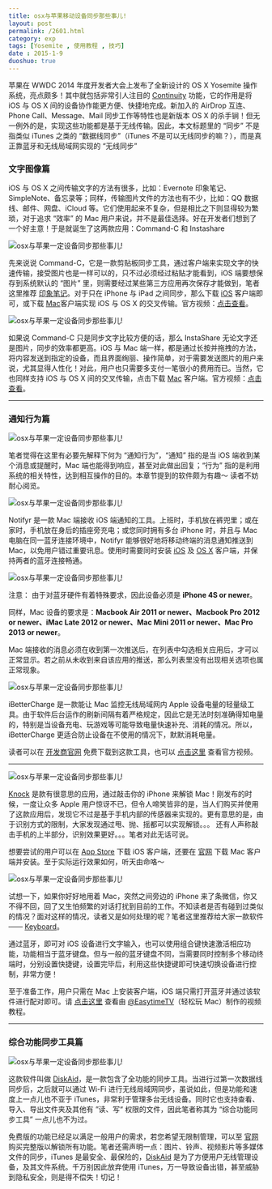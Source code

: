 ```yaml
---
title: osx与苹果移动设备同步那些事儿!
layout: post
permalink: /2601.html
category: exp
tags: [Yosemite , 使用教程 , 技巧]
date : 2015-1-9
duoshuo: true
---
```

苹果在 WWDC 2014 年度开发者大会上发布了全新设计的 OS X Yosemite 操作系统，亮点颇多！其中就包括非常引人注目的 <a title="" href="http://www.apple.com/cn/ios/ios8/continuity/" data-original-title="">Continuity</a> 功能，它的作用是将 iOS 与 OS X 间的设备协作能更方便、快捷地完成。新加入的 AirDrop 互连、Phone Call、Message、Mail 同步工作等特性也是新版本 OS X 的杀手锏！但无一例外的是，实现这些功能都是基于无线传输。因此，本文标题里的 “同步” 不是指类似 iTunes 之类的 “数据线同步”（iTunes 不是可以无线同步的嘛？），而是真正靠蓝牙和无线局域网实现的 “无线同步”

### 文字图像篇

iOS 与 OS X 之间传输文字的方法有很多，比如：Evernote 印象笔记、SimpleNote、备忘录等；同样，传输图片文件的方法也有不少，比如：QQ 数据线、邮件、网盘、iCloud 等。它们使用起来不复杂，但是相比之下则显得较为繁琐，对于追求 “效率” 的 Mac 用户来说，并不是最佳选择。好在开发者们想到了一个好主意！于是就诞生了这两款应用：Command-C 和 Instashare

<div class="insert-post-ads">
</div>

<img class=" aligncenter" src="/wp-content/uploads/sinapicv2-backup/2601-ww4-large-005V4vEUjw1eo3mm4ox8rj30jg0c10td.jpg" alt="osx与苹果一定设备同步那些事儿!" />

先来说说 Command-C，它是一款剪贴板同步工具，通过客户端来实现文字的快速传输，接受图片也是一样可以的，只不过必须经过粘贴才能看到，iOS 端要想保存到系统默认的 “图片” 里，则需要经过某些第三方应用再次保存才能做到，笔者这里推荐 <a title="" href="http://itunes.apple.com/cn/app/evernote/id281796108?mt=8" data-original-title="">印象笔记</a>。对于只在 iPhone 与 iPad 之间同步，那么下载 <a title="" href="http://itunes.apple.com/cn/app/command-c/id692783673" data-original-title="">iOS</a> 客户端即可，或下载 <a title="" href="https://itunes.apple.com/cn/app/command-c-clipboard-sharing/id692787282?mt=12" data-original-title="">Mac</a>客户端实现 iOS 与 OS X 的交叉传输。官方视频：<a title="" href="http://v.youku.com/v_show/id_XNzYwMjAyMTQw.html" data-original-title="">点击查看</a>。

<img class=" aligncenter" src="/wp-content/uploads/sinapicv2-backup/2601-ww3-large-005V4vEUjw1eo3mmak4ujj30ta0gntcl.jpg" alt="osx与苹果一定设备同步那些事儿!" />

如果说 Command-C 只是同步文字比较方便的话，那么 InstaShare 无论文字还是图片，同步的效率都更高。iOS 与 Mac 端一样，都是通过长按并拖拽的方法，将内容发送到指定的设备，而且界面绚丽、操作简单，对于需要发送图片的用户来说，尤其显得人性化！对此，用户也只需要多支付一笔很小的费用而已。当然，它也同样支持 iOS 与 OS X 间的交叉传输，点击下载 <a title="" href="https://itunes.apple.com/cn/app/instashare-transfer-files/id685953216?mt=12" data-original-title="">Mac</a> 客户端。官方视频：<a title="" href="http://v.youku.com/v_show/id_XNzYwMjAyNDA4.html" data-original-title="">点击查看</a>。

* * *

### 通知行为篇

<img class=" aligncenter" src="/wp-content/uploads/sinapicv2-backup/2601-ww1-large-005V4vEUjw1eo3mmq8nr6j31040kbdir.jpg" alt="osx与苹果一定设备同步那些事儿!" />

笔者觉得在这里有必要先解释下何为 “通知行为”，“通知” 指的是当 iOS 端收到某个消息或提醒时，Mac 端也能得到响应，甚至对此做出回复；“行为” 指的是利用系统的相关特性，达到相互操作的目的。本章节提到的软件颇为有趣～ 读者不妨耐心阅览。

<img class=" aligncenter" src="/wp-content/uploads/sinapicv2-backup/2601-ww2-large-005V4vEUjw1eo3mmwwxvlj30jg0ae40s.jpg" alt="osx与苹果一定设备同步那些事儿!" />

Notifyr 是一款 Mac 端接收 iOS 端通知的工具。上班时，手机放在裤兜里；或在家时，手机放在身后的插座旁充电；或您同时拥有多台 iPhone 时，并且与 Mac 电脑在同一蓝牙连接环境中，Notifyr 能够很好地将移动终端的消息通知推送到 Mac，以免用户错过重要讯息。使用时需要同时安装 <a title="" href="https://itunes.apple.com/cn/app/notifyr-receive-ios-notifications/id873639935?l=nl&ls=1&mt=8" data-original-title="">iOS</a> 及 <a title="" href="http://getnotifyr.com/mac/" data-original-title="">OS X</a> 客户端，并保持两者的蓝牙连接畅通。

<img class=" aligncenter" src="/wp-content/uploads/sinapicv2-backup/2601-ww2-large-005V4vEUjw1eo3mn1x7vfj30qo0iw76n.jpg" alt="osx与苹果一定设备同步那些事儿!" />

注意： 由于对蓝牙硬件有着特殊要求，因此设备必须是 **iPhone 4S or newer**。

同样，Mac 设备的要求是：**Macbook Air 2011 or newer、Macbook Pro 2012 or newer、iMac Late 2012 or newer、Mac Mini 2011 or newer、Mac Pro 2013 or newer**。

Mac 端接收的消息必须在收到第一次推送后，在列表中勾选相关应用后，才可以正常显示。若之前从未收到来自该应用的推送，那么列表里没有出现相关选项也属正常现象。

<img class=" aligncenter" src="/wp-content/uploads/sinapicv2-backup/2601-ww3-large-005V4vEUjw1eo3mn87pl3j316i0nw0xk.jpg" alt="osx与苹果一定设备同步那些事儿!" />

iBetterCharge 是一款能让 Mac 监控无线局域网内 Apple 设备电量的轻量级工具。由于软件后台运作的刷新间隔有着严格规定，因此它是无法时刻准确得知电量的，特别是当设备充电、玩游戏等可能导致电量快速补充、消耗的情况。所以，iBetterCharge 更适合防止设备在不使用的情况下，默默消耗电量。

读者可以在 <a title="" href="http://softorino.com/ibettercharge/" data-original-title="">开发商官网</a> 免费下载到这款工具，也可以 <a title="" href="http://v.youku.com/v_show/id_XNzU5MDA2MDUy.html" data-original-title="">点击这里</a> 查看官方视频。

* * *

<img class=" aligncenter" src="/wp-content/uploads/sinapicv2-backup/2601-ww1-large-005V4vEUjw1eo3mne1kuqj31hc0u0q7d.jpg" alt="osx与苹果一定设备同步那些事儿!" />

<a title="" href="http://www.waerfa.com/knock" data-original-title="">Knock</a> 是款有很意思的应用，通过敲击你的 iPhone 来解锁 Mac！刚发布的时候，一度让众多 Apple 用户惊讶不已，但令人啼笑皆非的是，当人们购买并使用了这款应用后，发现它不过是基于手机内部的传感器来实现的。更有意思的是，由于识别方式的限制，大家发现通过甩、抛、摇都可以实现解锁。。。 还有人声称敲击手机的上半部分，识别效果更好。。。笔者对此无话可说。

想要尝试的用户可以在 <a title="" href="http://itunes.apple.com/cn/app/knock-unlock-your-mac-your/id692929970?mt=8" data-original-title="">App Store</a> 下载 iOS 客户端，还要在 <a title="" href="http://www.knocktounlock.com/" data-original-title="">官网</a> 下载 Mac 客户端并安装。至于实际运行效果如何，听天由命咯～

<img class=" aligncenter" src="/wp-content/uploads/sinapicv2-backup/2601-ww3-large-005V4vEUjw1eo3mnmgwnnj30rn0h875v.jpg" alt="osx与苹果一定设备同步那些事儿!" />

试想一下，如果你好好地用着 Mac，突然之间旁边的 iPhone 来了条微信，你又不得不回，回了又生怕频繁的对话打扰到目前的工作。不知读者是否有碰到过类似的情况？面对这样的情况，读者又是如何处理的呢？笔者这里推荐给大家一款软件 —— <a title="" href="https://itunes.apple.com/us/app/1keyboard/id766939888?ls=1&mt=12" data-original-title="">Keyboard</a>。

通过蓝牙，即可对 iOS 设备进行文字输入，也可以使用组合键快速激活相应功能，功能相当于蓝牙键盘。但与一般的蓝牙键盘不同，当需要同时控制多个移动终端时，分别设置快捷键，设置完毕后，利用这些快捷键即可快速切换设备进行控制，非常方便！

至于准备工作，用户只需在 Mac 上安装客户端，iOS 端只需打开蓝牙并通过该软件进行配对即可。请 <a title="" href="http://v.youku.com/v_show/id_XNDkyNDM0MzY0.html" data-original-title="">点击这里</a> 查看由 <a title="" href="http://weibo.com/easytimetv" data-original-title="">@EasytimeTV</a>（轻松玩 Mac）制作的视频教程。

* * *

### 综合功能同步工具篇

<img class=" aligncenter" src="/wp-content/uploads/sinapicv2-backup/2601-ww4-large-005V4vEUjw1eo3mnsj1lgj30nw0h577j.jpg" alt="osx与苹果一定设备同步那些事儿!" />

这款软件叫做 <a title="" href="http://www.digidna.net/diskaid" data-original-title="">DiskAid</a>，是一款包含了全功能的同步工具。当进行过第一次数据线同步后，之后就可以通过 Wi-Fi 进行无线局域网同步，虽说如此，但是功能和速度上一点儿也不亚于 iTunes，非常利于管理多台无线设备。同时它也支持查看、导入、导出文件夹及其他有 ”读、写“ 权限的文件，因此笔者称其为 “综合功能同步工具” 一点儿也不为过。

免费版的功能已经足以满足一般用户的需求，若您希望无限制管理，可以至 <a title="" href="http://www.digidna.net/diskaid" data-original-title="">官网</a> 购买完整版以解锁所有功能。笔者还需声明一点：图片、铃声、视频影片等多媒体文件的同步，iTunes 是最安全、最保险的，<a title="" href="http://www.digidna.net/diskaid" data-original-title="">DiskAid</a> 是为了方便用户无线管理设备，及其文件系统。千万别因此放弃使用 iTunes，万一导致设备出错，甚至威胁到隐私安全，则是得不偿失！切记！


